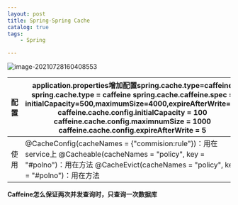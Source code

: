 ```yaml
---
layout: post
title: Spring-Spring Cache
catalog: true
tags:
    - Spring

---
```


![image-20210728160408553](https://gitee.com/chrisxyq/picgo/raw/master/https://gitee.com/chrisxyq/image-20210728160408553.png)

| 配置 | application.properties增加配置spring.cache.type=caffeine   spring.cache.type = caffeine  spring.cache.caffeine.spec =  initialCapacity=500,maximumSize=4000,expireAfterWrite=1d  caffeine.cache.config.initialCapacity =  100  caffeine.cache.config.maximnumSize = 1000  caffeine.cache.config.expireAfterWrite =  5 |
| ---- | ------------------------------------------------------------ |
| 使用 | @CacheConfig(cacheNames =   {"commision:rule"})：用在service上  @Cacheable(cacheNames =  "policy", key = "#polno")：用在方法  @CacheEvict(cacheNames =  "policy", key = "#polno")：用在方法 |

**Caffeine怎么保证两次并发查询时，只查询一次数据库**

